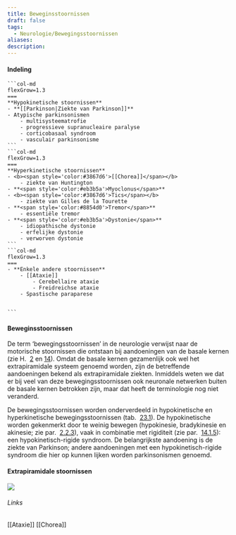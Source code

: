 ```yaml
---
title: Beweginsstoornissen
draft: false
tags:
  - Neurologie/Bewegingsstoornissen
aliases: 
description:
---
```


#### Indeling


````col
```col-md
flexGrow=1.3
===
**Hypokinetische stoornissen**
- **[[Parkinson|Ziekte van Parkinson]]**  
- Atypische parkinsonismen  
	- multisysteematrofie  
	- progressieve supranucleaire paralyse  
	- corticobasaal syndroom  
	- vasculair parkinsonisme  
```
```col-md
flexGrow=1.3
===
**Hyperkinetische stoornissen**  
- <b><span style='color:#3867d6'>[[Chorea]]</span></b>  
	- ziekte van Huntington  
- **<span style='color:#eb3b5a'>Myoclonus</span>**  
- <b><span style='color:#3867d6'>Tics</span></b>  
	- ziekte van Gilles de la Tourette  
- **<span style='color:#8854d0'>Tremor</span>**  
	- essentiële tremor  
- **<span style='color:#eb3b5a'>Dystonie</span>**  
	- idiopathische dystonie  
	- erfelijke dystonie  
	- verworven dystonie
```
```col-md
flexGrow=1.3
===
- **Enkele andere stoornissen** 
	- [[Ataxie]] 
		- Cerebellaire ataxie  
		- Freidreichse ataxie
	- Spastische paraparese


```
````
#### Beweginsstoornissen
De term ‘bewegingsstoornissen’ in de neurologie verwijst naar de motorische stoornissen die ontstaan bij aandoeningen van de basale kernen (zie H.  [2](https://mijn-bsl-nl.ru.idm.oclc.org/link?doi=10.1007/978-90-368-2306-7_2) en [14](https://mijn-bsl-nl.ru.idm.oclc.org/link?doi=10.1007/978-90-368-2306-7_14)). Omdat de basale kernen gezamenlijk ook wel het extrapiramidale systeem genoemd worden, zijn de betreffende aandoeningen bekend als extrapiramidale ziekten. Inmiddels weten we dat er bij veel van deze bewegingsstoornissen ook neuronale netwerken buiten de basale kernen betrokken zijn, maar dat heeft de terminologie nog niet veranderd.

De bewegingsstoornissen worden onderverdeeld in hypokinetische en hyperkinetische bewegingsstoornissen (tab.  [23.1](https://mijn-bsl-nl.ru.idm.oclc.org/bewegingsstoornissen/16963074#Tab1)). De hypokinetische worden gekenmerkt door te weinig bewegen (hypokinesie, bradykinesie en akinesie; zie par.  [2.​2.​3](https://mijn-bsl-nl.ru.idm.oclc.org/link?doi=10.1007/978-90-368-2306-7_2#Sec5)), vaak in combinatie met rigiditeit (zie par.  [14.​1.​5](https://mijn-bsl-nl.ru.idm.oclc.org/link?doi=10.1007/978-90-368-2306-7_14#Sec6)): een hypokinetisch-rigide syndroom. De belangrijkste aandoening is de ziekte van Parkinson; andere aandoeningen met een hypokinetisch-rigide syndroom die hier op kunnen lijken worden parkinsonismen genoemd.

#### Extrapiramidale stoornissen
![](https://i.imgur.com/0HXTRrB.png)




  


###### Links
[[Ataxie]]
[[Chorea]]